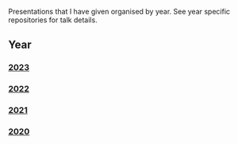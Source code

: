 Presentations that I have given organised by year. See year specific repositories for talk details.

## Year

### [2023](https://samabbott.co.uk/presentations/2023)
### [2022](https://samabbott.co.uk/presentations/2022)
### [2021](https://samabbott.co.uk/presentations/2021)
### [2020](https://samabbott.co.uk/presentations/2020)
